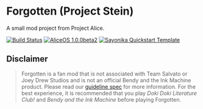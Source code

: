 # Forgotten (Project Stein)

A small mod project from Project Alice.

[![Build Status](https://travis-ci.com/ProjectAliceDev/stein.svg?branch=master)](https://travis-ci.com/ProjectAliceDev/stein) [![AliceOS 1.0.0beta2](https://img.shields.io/badge/aliceos-1.0.0beta2-yellow.svg)](https://github.com/ProjectAliceDev/aliceos) [![Sayonika Quickstart Template](https://img.shields.io/badge/quickstart--oss-1.0.2-orange.svg)](https://github.com/Sayo-nika/quickstart-oss)

## Disclaimer

> Forgotten is a fan mod that is not associated with Team Salvato or Joey Drew Studios and is not an official Bendy and the Ink Machine product. Please read our [guideline spec](https://theangelreturns.aliceos.app/policies.html) for more information. For the best experience, it is recommended that you play _Doki Doki Literature Club!_ and _Bendy and the Ink Machine_ before playing Forgotten.